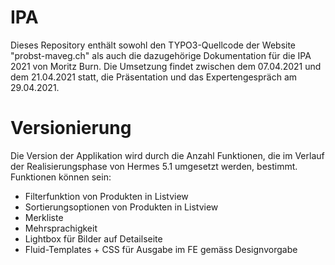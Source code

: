 # IPA

Dieses Repository enthält sowohl den TYPO3-Quellcode der Website "probst-maveg.ch" als auch die dazugehörige Dokumentation für die IPA 2021 von Moritz Burn. Die Umsetzung findet zwischen dem 07.04.2021 und dem 21.04.2021 statt, die Präsentation und das Expertengespräch am 29.04.2021.

# Versionierung

Die Version der Applikation wird durch die Anzahl Funktionen, die im Verlauf der Realisierungsphase von Hermes 5.1 umgesetzt werden, bestimmt. Funktionen können sein: 
- Filterfunktion von Produkten in Listview
- Sortierungsoptionen von Produkten in Listview
- Merkliste 
- Mehrsprachigkeit
- Lightbox für Bilder auf Detailseite
- Fluid-Templates + CSS für Ausgabe im FE gemäss Designvorgabe
